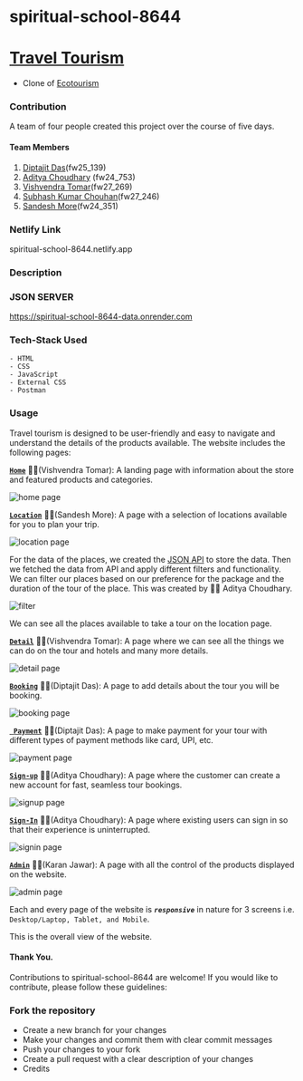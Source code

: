 # spiritual-school-8644

# [Travel Tourism](spiritual-school-8644.netlify.app)

- Clone of [Ecotourism](https://dribbble.com/shots/21258813-Ecotourism-Travel-Landing-Page-Hero)

### Contribution

A team of four people created this project over the course of five days.
#### Team Members

1. [Diptajit Das]()(fw25_139)
2. [Aditya Choudhary](https://github.com/Aditya-Choudhary0) (fw24_753)
3. [Vishvendra Tomar](https://github.com/VishvendraTomar)(fw27_269)
4. [Subhash Kumar Chouhan](https://github.com/Skchouhan753)(fw27_246)
5. [Sandesh More](https://github.com/sandeshm0re)(fw24_351)


### Netlify Link
spiritual-school-8644.netlify.app

### Description 





### JSON SERVER
https://spiritual-school-8644-data.onrender.com

### Tech-Stack Used 
```
- HTML
- CSS
- JavaScript
- External CSS
- Postman
```

### Usage
Travel tourism is designed to be user-friendly and easy to navigate and understand the details of the products available.
The website includes the following pages:


[**`Home`**](/index.html) 👨‍💼(Vishvendra Tomar): A landing page with information about the store and featured products and categories.

![home page](https://github.com/Diptajit1999/spiritual-school-8644/assets/113030961/80ce9580-f088-4791-9c0e-36e5117ca46f)

[**`Location`**](/location.html) 👨‍💼(Sandesh More): A page with a selection of locations available for you to plan your trip.

![location page](https://github.com/Diptajit1999/spiritual-school-8644/assets/113030961/c030ceda-1e71-4b3b-aed9-63743511c3d4)

For the data of the places, we created the [JSON API](https://spiritual-school-8644-data.onrender.com) to store the data.
Then we fetched the data from API and apply different filters and functionality.
We can filter our places based on our preference for the package and the duration of the tour of the place.
This was created by 👨‍💼 Aditya Choudhary.

![filter](https://github.com/Diptajit1999/spiritual-school-8644/assets/113030961/494eda73-e2f3-4d0e-bafc-cf6810aa4d09)

We can see all the places available to take a tour on the location page.

[**`Detail`**](/details.html) 👨‍💼(Vishvendra Tomar): A page where we can see all the things we can do on the tour and hotels and many more details.

![detail page](https://github.com/Diptajit1999/spiritual-school-8644/assets/113030961/44b3e6ab-1c17-4a5b-a892-742779d5346a)


[**`Booking`**](/Booking.html) 👨‍💼(Diptajit Das): A page to add details about the tour you will be booking.

![booking page](https://github.com/Diptajit1999/spiritual-school-8644/assets/113030961/9a1e5191-1194-4faa-8636-ecba295af7cb)

[**` Payment`**](/payment.html) 👨‍💼(Diptajit Das): A page to make payment for your tour with different types of payment methods like card, UPI, etc.

![payment page](https://github.com/Diptajit1999/spiritual-school-8644/assets/113030961/04bf1488-c078-4faa-a4a1-8da32a1043bc)

[**`Sign-up`**](/SignUp.html) 👨‍💼(Aditya Choudhary): A page where the customer can create a new account for fast, seamless tour bookings.

![signup page](https://github.com/Diptajit1999/spiritual-school-8644/assets/113030961/a8645719-4bb5-4fc8-9902-d49800b3bd7f)

[**`Sign-In`**](SignIn.html) 👨‍💼(Aditya Choudhary): A page where existing users can sign in so that their experience is uninterrupted.

![signin page](https://github.com/Diptajit1999/spiritual-school-8644/assets/113030961/1f5d4845-937d-4efe-9b15-da77542a5cf7)

[**`Admin`**](/admin.html) 👨‍💼(Karan Jawar): A page with all the control of the products displayed on the website.

![admin page](https://github.com/Diptajit1999/spiritual-school-8644/assets/113030961/6be87886-64f5-450f-b655-5b0fc4905fb6)

Each and every page of the website  is ***`responsive`*** in nature for 3 screens i.e. `Desktop/Laptop, Tablet, and Mobile`.

This is the overall view of the website.

#### Thank You.


Contributions to spiritual-school-8644 are welcome! If you would like to contribute, please follow these guidelines:

### Fork the repository
+ Create a new branch for your changes
+ Make your changes and commit them with clear commit messages
+ Push your changes to your fork
+ Create a pull request with a clear description of your changes
+ Credits
